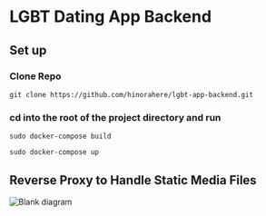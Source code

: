 # LGBT Dating App Backend

## Set up

### Clone Repo
```
git clone https://github.com/hinorahere/lgbt-app-backend.git
```
### cd into the root of the project directory and run
```
sudo docker-compose build

sudo docker-compose up
```


## Reverse Proxy to Handle Static Media Files
![Blank diagram](https://user-images.githubusercontent.com/25420200/137376358-0e823b30-c633-421f-a780-605692f03ee9.png)

